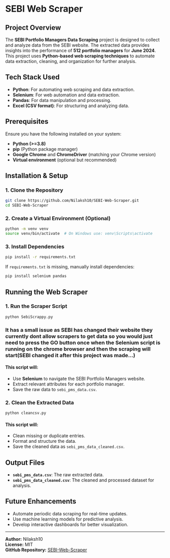 # SEBI Web Scraper

## Project Overview

The **SEBI Portfolio Managers Data Scraping** project is designed to collect and analyze data from the SEBI website. The extracted data provides insights into the performance of **512 portfolio managers** for **June 2024**. This project uses **Python-based web scraping techniques** to automate data extraction, cleaning, and organization for further analysis.

## Tech Stack Used

- **Python**: For automating web scraping and data extraction.
- **Selenium**: For web automation and data extraction.
- **Pandas**: For data manipulation and processing.
- **Excel (CSV format)**: For structuring and analyzing data.

## Prerequisites

Ensure you have the following installed on your system:

- **Python (>=3.8)**
- **pip** (Python package manager)
- **Google Chrome** and **ChromeDriver** (matching your Chrome version)
- **Virtual environment** (optional but recommended)

## Installation & Setup

### 1. Clone the Repository

```sh
git clone https://github.com/Nilaksh10/SEBI-Web-Scraper.git
cd SEBI-Web-Scraper
```

### 2. Create a Virtual Environment (Optional)

```sh
python -m venv venv
source venv/bin/activate  # On Windows use: venv\Scripts\activate
```

### 3. Install Dependencies

```sh
pip install -r requirements.txt
```

If `requirements.txt` is missing, manually install dependencies:

```sh
pip install selenium pandas
```

## Running the Web Scraper

### 1. Run the Scraper Script

```sh
python SebiScrappy.py
```
### It has a small issue as SEBI has changed their website they currently dont allow scrapers to get data so you would just need to press the GO button once when the Selenium script is running on the chrome browser and then the scraping will start(SEBI changed it after this project was made...)

#### This script will:
- Use **Selenium** to navigate the SEBI Portfolio Managers website.
- Extract relevant attributes for each portfolio manager.
- Save the raw data to `sebi_pms_data.csv`.

### 2. Clean the Extracted Data

```sh
python cleancsv.py
```

#### This script will:
- Clean missing or duplicate entries.
- Format and structure the data.
- Save the cleaned data as `sebi_pms_data_cleaned.csv`.

## Output Files

- **`sebi_pms_data.csv`**: The raw extracted data.
- **`sebi_pms_data_cleaned.csv`**: The cleaned and processed dataset for analysis.



## Future Enhancements

- Automate periodic data scraping for real-time updates.
- Use machine learning models for predictive analysis.
- Develop interactive dashboards for better visualization.

---

**Author:** Nilaksh10  
**License:** MIT  
**GitHub Repository:** [SEBI-Web-Scraper](https://github.com/Nilaksh10/SEBI-Web-Scraper)
